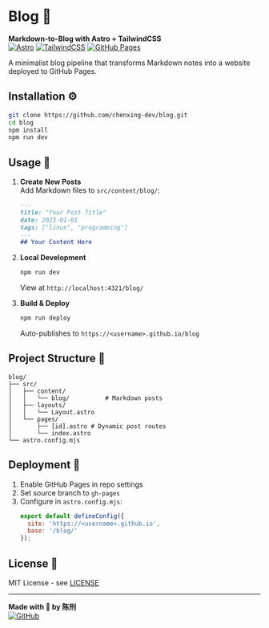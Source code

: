 # Blog 🚀

**Markdown-to-Blog with Astro + TailwindCSS**  
[![Astro](https://img.shields.io/badge/Astro-2.10-FF5D01?logo=astro)](https://astro.build)
[![TailwindCSS](https://img.shields.io/badge/TailwindCSS-3.3-06B6D4?logo=tailwind-css)](https://tailwindcss.com)
[![GitHub Pages](https://img.shields.io/badge/GitHub_Pages-Deployed-222?logo=github)](https://pages.github.com)

A minimalist blog pipeline that transforms Markdown notes into a website deployed to GitHub Pages. 


## Installation ⚙️

```bash
git clone https://github.com/chenxing-dev/blog.git
cd blog
npm install
npm run dev
```

## Usage 📝

1. **Create New Posts**  
   Add Markdown files to `src/content/blog/`:
   ```markdown
   ---
   title: "Your Post Title"
   date: 2023-01-01
   tags: ["linux", "programming"]
   ---
   ## Your Content Here
   ```

2. **Local Development**  
   ```bash
   npm run dev
   ```
   View at `http://localhost:4321/blog/`

3. **Build & Deploy**  
   ```bash
   npm run deploy
   ```
   Auto-publishes to `https://<username>.github.io/blog`

## Project Structure 📂

```
blog/
├── src/
│   ├── content/
│   │   └── blog/          # Markdown posts
│   ├── layouts/
│   │   └── Layout.astro
│   └── pages/
│       ├── [id].astro # Dynamic post routes
│       └── index.astro
└── astro.config.mjs
```

## Deployment 🚀

1. Enable GitHub Pages in repo settings
2. Set source branch to `gh-pages`
3. Configure in `astro.config.mjs`:
   ```javascript
   export default defineConfig({
     site: 'https://<username>.github.io',
     base: '/blog/'
   });
   ```

## License 📄

MIT License - see [LICENSE](LICENSE)

---

**Made with 🖤 by 陈刑**  
[![GitHub](https://img.shields.io/badge/-View_Code-black?logo=github)](https://github.com/chenxing-dev/blog)
